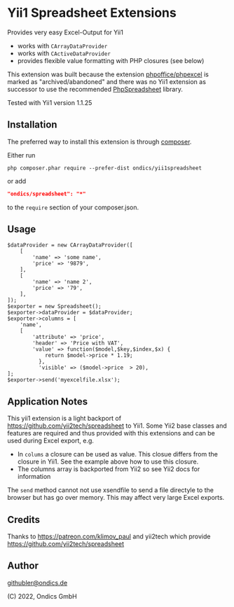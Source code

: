Yii1 Spreadsheet Extensions
===========================

Provides very easy Excel-Output for Yii1

* works with `CArrayDataProvider`
* works with `CActiveDataProvider`
* provides flexible value formatting with PHP closures (see below)

This extension was built because the extension [phpoffice/phpexcel](https://packagist.org/packages/phpoffice/phpexcel) is marked as "archived/abandoned" and there was no Yii1 extension as successor to use the recommended [PhpSpreadsheet](https://github.com/PHPOffice/PhpSpreadsheet) library.

Tested with Yii1 version 1.1.25

## Installation

The preferred way to install this extension is through [composer](http://getcomposer.org/download/).

Either run

```
php composer.phar require --prefer-dist ondics/yii1spreadsheet
```

or add

```json
"ondics/spreadsheet": "*"
```

to the `require` section of your composer.json.

## Usage

    $dataProvider = new CArrayDataProvider([
        [
            'name' => 'some name',
            'price' => '9879',
        ],
        [
            'name' => 'name 2',
            'price' => '79',
        ],
    ]);
    $exporter = new Spreadsheet();
    $exporter->dataProvider = $dataProvider;
    $exporter->columns = [
        'name',
        [
            'attribute' => 'price',
            'header' => 'Price with VAT',
            'value' => function($model,$key,$index,$x) {
                return $model->price * 1.19;
              },
              'visible' => ($model->price  > 20),
    ];
    $exporter->send('myexcelfile.xlsx');

## Application Notes

This yii1 extension is a light backport of https://github.com/yii2tech/spreadsheet to Yii1. Some Yii2 base classes and features are required and thus provided
with this extensions and can be used during Excel export, e.g.

* In `colums` a closure can be used as value. This closue differs from the closure in Yii1. See the example above how to use this closure.
* The columns array is backported from Yii2 so see Yii2 docs for information

The `send` method cannot not use xsendfile to send a file directyle to the browser but has go over memory. This may affect very large Excel exports.

## Credits

Thanks to https://patreon.com/klimov_paul and yii2tech which provide https://github.com/yii2tech/spreadsheet

## Author

githubler@ondics.de

(C) 2022, Ondics GmbH

